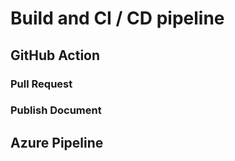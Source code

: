﻿---
id: ci-cd
sidebar_position: 8
---

# Build and CI / CD pipeline

## GitHub Action 

### Pull Request

### Publish Document

## Azure Pipeline


